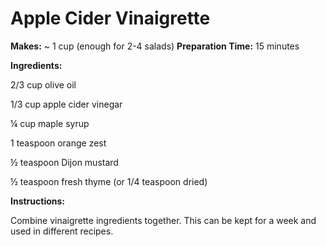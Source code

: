 Apple Cider Vinaigrette
=======================

**Makes:** \~ 1 cup (enough for 2-4 salads) **Preparation Time:** 15 minutes

**Ingredients:**

2/3 cup olive oil

1/3 cup apple cider vinegar

¼ cup maple syrup

1 teaspoon orange zest

½ teaspoon Dijon mustard

½ teaspoon fresh thyme (or 1/4 teaspoon dried)

**Instructions:**

Combine vinaigrette ingredients together. This can be kept for a week and used in different recipes.
